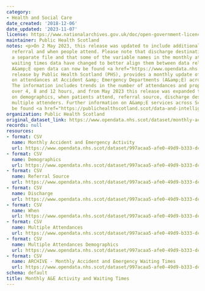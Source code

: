 ```yaml
---
category:
- Health and Social Care
date_created: '2018-12-06'
date_updated: '2023-11-07'
license: https://www.nationalarchives.gov.uk/doc/open-government-licence/version/3/
maintainer: Public Health Scotland
notes: <p>On 2 May 2023, this release was updated to include additional data for demographics,
  referral and when people attend. Please note that discharge destination is now in
  a separate file and that some of the variable names in the monthly attendance and
  waiting times data have changed to better align them between data releases. Weekly
  A&amp;E open data can now be found <a href="https://www.opendata.nhs.scot/dataset/weekly-accident-and-emergency-activity-and-waiting-times">here</a>.\r\n\r\nThis
  release by Public Health Scotland (PHS), provides a monthly update of key statistics
  on attendances at Accident &amp; Emergency Departments (A&amp;E) across Scotland.
  The information includes trends in the number of attendances and proportion waiting
  over 4, 8 and 12 hours, and from May 2023 this release was expanded to include data
  on demographics, when patients attend, referral source, discharge destination and
  multiple attenders. Further information on A&amp;E services across Scotland can
  be found <a href="https://publichealthscotland.scot/data-and-intelligence/ae-activity/">here</a>.</p>
organization: Public Health Scotland
original_dataset_link: https://www.opendata.nhs.scot/dataset/monthly-accident-and-emergency-activity-and-waiting-times
records: null
resources:
- format: CSV
  name: Monthly Accident and Emergency Activity
  url: https://www.opendata.nhs.scot/dataset/997acaa5-afe0-49d9-b333-dcf84584603d/resource/37ba17b1-c323-492c-87d5-e986aae9ab59/download/monthly_ae_activity_202309.csv
- format: CSV
  name: Demographics
  url: https://www.opendata.nhs.scot/dataset/997acaa5-afe0-49d9-b333-dcf84584603d/resource/6abbf8e4-e4e0-4a56-a7b9-f7c7b4171ff3/download/opendata_monthly_ae_demographics_202309.csv
- format: CSV
  name: Referral Source
  url: https://www.opendata.nhs.scot/dataset/997acaa5-afe0-49d9-b333-dcf84584603d/resource/235407ca-1676-472e-9e4d-6e7230934a95/download/opendata_monthly_ae_referral_202309.csv
- format: CSV
  name: Discharge
  url: https://www.opendata.nhs.scot/dataset/997acaa5-afe0-49d9-b333-dcf84584603d/resource/c4622324-f59c-4011-a67b-83b59c59ca94/download/opendata_monthly_ae_discharge_202309.csv
- format: CSV
  name: When
  url: https://www.opendata.nhs.scot/dataset/997acaa5-afe0-49d9-b333-dcf84584603d/resource/022c3b27-6a58-48dc-8038-8f1f93bb0e78/download/opendata_monthly_ae_when_202309.csv
- format: CSV
  name: Multiple Attendances
  url: https://www.opendata.nhs.scot/dataset/997acaa5-afe0-49d9-b333-dcf84584603d/resource/0ca3b959-b758-4532-bb55-aa86da28679e/download/opendata_monthly_ae_multiple_attendances_202309.csv
- format: CSV
  name: Multiple Attendances Demographics
  url: https://www.opendata.nhs.scot/dataset/997acaa5-afe0-49d9-b333-dcf84584603d/resource/7f2e9288-5ea7-4d55-819d-dde4d211c72d/download/opendata_monthly_ae_multiple_attendances_demographics_202309.csv
- format: CSV
  name: ARCHIVE - Monthly Accident and Emergency Waiting Times
  url: https://www.opendata.nhs.scot/dataset/997acaa5-afe0-49d9-b333-dcf84584603d/resource/2a4adc0a-e8e3-4605-9ade-61e13a85b3b9/download/monthly_ae_waitingtimes_202303.csv
schema: default
title: Monthly A&E Activity and Waiting Times
---
```

